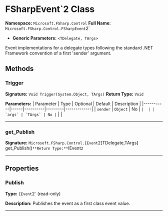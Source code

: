 # FSharpEvent`2 Class

**Namespace:** `Microsoft.FSharp.Control`
**Full Name:** `Microsoft.FSharp.Control.FSharpEvent`2`
- **Generic Parameters:** `<TDelegate, TArgs>`

Event implementations for a delegate types following the standard .NET Framework convention of a first 'sender' argument.

## Methods

### Trigger

**Signature:** `Void Trigger(System.Object, TArgs)`
**Return Type:** `Void`

**Parameters:**
| Parameter | Type | Optional | Default | Description |
|-----------|------|----------|---------|-------------|
| `sender` | `Object` | No | `` |  |
| `args` | `TArgs` | No | `` |  |

---

### get_Publish

**Signature:** `Microsoft.FSharp.Control.IEvent`2[TDelegate,TArgs] get_Publish()`
**Return Type:** `IEvent`2`

---

## Properties

### Publish

**Type:** `IEvent`2` (read-only)

**Description:** Publishes the event as a first class event value.

---